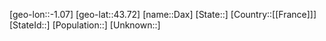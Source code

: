﻿---
location: [43.72,-1.07]
type: City
tags:
- geo/City


SpocWebEntityId: 29728
isDeleted: false
confidential: public

---
[geo-lon::-1.07]
[geo-lat::43.72]
[name::Dax]
[State::]
[Country::[[France]]]
[StateId::]
[Population::]
[Unknown::]

